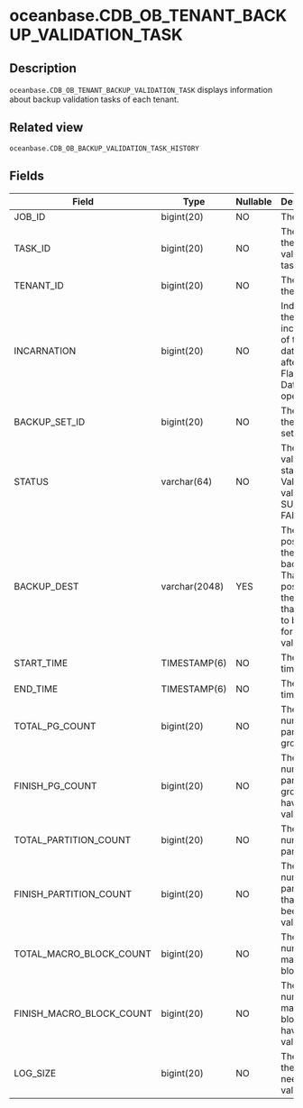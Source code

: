 oceanbase.CDB_OB_TENANT_BACKUP_VALIDATION_TASK 
===================================================================



Description 
--------------------

`oceanbase.CDB_OB_TENANT_BACKUP_VALIDATION_TASK` displays information about backup validation tasks of each tenant. 

Related view 
---------------------

`oceanbase.CDB_OB_BACKUP_VALIDATION_TASK_HISTORY`

Fields 
---------------



|          Field           |   **Type**    | **Nullable** |                                                                            **Description**                                                                             |
|--------------------------|---------------|--------------|------------------------------------------------------------------------------------------------------------------------------------------------------------------------|
| JOB_ID                   | bigint(20)    | NO           | The job ID.                                                                                                                                                            |
| TASK_ID                  | bigint(20)    | NO           | The ID of the backup validation task.                                                                                                                                  |
| TENANT_ID                | bigint(20)    | NO           | The ID of the tenant.                                                                                                                                                  |
| INCARNATION              | bigint(20)    | NO           | Indicates the nth incarnation of the database after the Flashback Database operation.                                                                                  |
| BACKUP_SET_ID            | bigint(20)    | NO           | The ID of the backup set.                                                                                                                                              |
| STATUS                   | varchar(64)   | NO           | The backup validation status. Valid values: * SUCCESS   * FAILED    |
| BACKUP_DEST              | varchar(2048) | YES          | The position of the original backup. That is, the position of the data that needs to be read for backup validation.                                                    |
| START_TIME               | TIMESTAMP(6)  | NO           | The start time.                                                                                                                                                        |
| END_TIME                 | TIMESTAMP(6)  | NO           | The end time.                                                                                                                                                          |
| TOTAL_PG_COUNT           | bigint(20)    | NO           | The total number of partition groups.                                                                                                                                  |
| FINISH_PG_COUNT          | bigint(20)    | NO           | The number of partition groups that have been validated.                                                                                                               |
| TOTAL_PARTITION_COUNT    | bigint(20)    | NO           | The total number of partitions.                                                                                                                                        |
| FINISH_PARTITION_COUNT   | bigint(20)    | NO           | The number of partitions that have been validated.                                                                                                                     |
| TOTAL_MACRO_BLOCK_COUNT  | bigint(20)    | NO           | The total number of macro blocks.                                                                                                                                      |
| FINISH_MACRO_BLOCK_COUNT | bigint(20)    | NO           | The number of macro blocks that have been validated.                                                                                                                   |
| LOG_SIZE                 | bigint(20)    | NO           | The size of the log that needs to be validated.                                                                                                                        |


